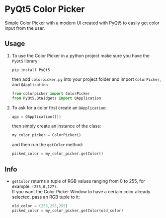 # PyQt5 Color Picker
Simple Color Picker with a modern UI created with PyQt5 to easily get color input from the user.

## Usage

1. To use the Color Picker in a python project make sure you have the `PyQt5` library:

   ```
   pip install PyQt5
   ```

   then add `colorpicker.py` into your project folder and import `ColorPicker`, and `QApplication`

   ```python
   from colorpicker import ColorPicker
   from PyQt5.QtWidgets import QApplication
   ```

2. To ask for a color first create an `QApplication`:

   ```python
   app = QApplication([])
   ```

   then simply create an instance of the class:

   ```python
   my_color_picker = ColorPicker()
   ```

   and then run the `getColor` method:

   ```python
   picked_color = my_color_picker.getColor()
   ```

## Info

* `getColor` returns a tuple of RGB values ranging from 0 to 255, for example: `(255,0,127)`.\
  If you want the Color Picker Window to have a certain color already selected, pass an RGB tuple to it:

   ```python
   old_color = (255,255,255)
   picked_color = my_color_picker.getColor(old_color)
   ```
